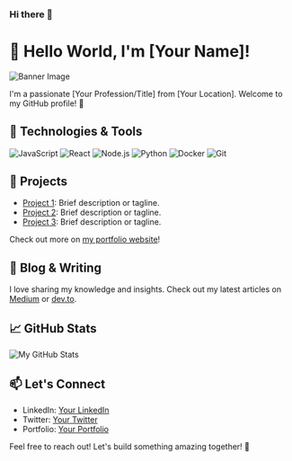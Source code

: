### Hi there 👋

# 👋 Hello World, I'm [Your Name]!

![Banner Image](link-to-your-banner-image)

I'm a passionate [Your Profession/Title] from [Your Location]. Welcome to my GitHub profile! 🚀

## 🔧 Technologies & Tools

![JavaScript](https://img.shields.io/badge/-JavaScript-black?logo=javascript&style=flat-square)
![React](https://img.shields.io/badge/-React-black?logo=react&style=flat-square)
![Node.js](https://img.shields.io/badge/-Node.js-black?logo=node.js&style=flat-square)
![Python](https://img.shields.io/badge/-Python-black?logo=python&style=flat-square)
![Docker](https://img.shields.io/badge/-Docker-black?logo=docker&style=flat-square)
![Git](https://img.shields.io/badge/-Git-black?logo=git&style=flat-square)

## 🚀 Projects

- [Project 1](link-to-project-1): Brief description or tagline.
- [Project 2](link-to-project-2): Brief description or tagline.
- [Project 3](link-to-project-3): Brief description or tagline.

Check out more on [my portfolio website](link-to-portfolio)!

## 📝 Blog & Writing

I love sharing my knowledge and insights. Check out my latest articles on [Medium](link-to-medium) or [dev.to](link-to-dev.to).

## 📈 GitHub Stats

![My GitHub Stats](https://github-readme-stats.vercel.app/api?username=your-username&show_icons=true&count_private=true&hide=prs&theme=radical)

## 📫 Let's Connect

- LinkedIn: [Your LinkedIn](link-to-linkedin)
- Twitter: [Your Twitter](link-to-twitter)
- Portfolio: [Your Portfolio](link-to-portfolio)

Feel free to reach out! Let's build something amazing together! 🌟
